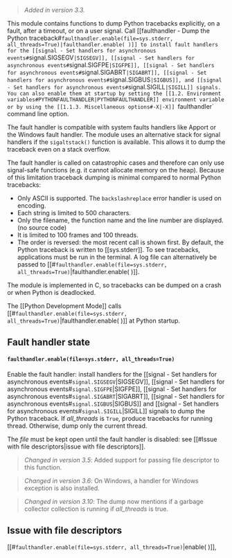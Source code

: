 > *Added in version 3.3.*

This module contains functions to dump Python tracebacks explicitly, on a fault, after a timeout, or on a user signal. Call [[faulthandler - Dump the Python traceback#`faulthandler.enable(file=sys.stderr, all_threads=True)|faulthandler.enable( )]] to install fault handlers for the [[signal - Set handlers for asynchronous events#`signal.SIGSEGV`|SIGSEGV]], [[signal - Set handlers for asynchronous events#`signal.SIGFPE`|SIGFPE]], [[signal - Set handlers for asynchronous events#`signal.SIGABRT`|SIGABRT]], [[signal - Set handlers for asynchronous events#`signal.SIGBUS`|SIGBUS]], and [[signal - Set handlers for asynchronous events#`signal.SIGILL`|SIGILL]] signals. You can also enable them at startup by setting the [[1.2. Environment variables#PYTHONFAULTHANDLER|PYTHONFAULTHANDLER]] environment variable or by using the [[1.1.3. Miscellaneous options#-X|-X]] `faulthandler` command line option.

The fault handler is compatible with system faults handlers like Apport or the Windows fault handler. The module uses an alternative stack for signal handlers if the `sigaltstack()` function is available. This allows it to dump the traceback even on a stack overflow.

The fault handler is called on catastrophic cases and therefore can only use signal-safe functions (e.g. it cannot allocate memory on the heap). Because of this limitation traceback dumping is minimal compared to normal Python tracebacks:
- Only ASCII is supported. The `backslashreplace` error handler is used on encoding.
- Each string is limited to 500 characters.
- Only the filename, the function name and the line number are displayed. (no source code)
- It is limited to 100 frames and 100 threads.
- The order is reversed: the most recent call is shown first.
By default, the Python traceback is written to [[sys.stderr]]. To see tracebacks, applications must be run in the terminal. A log file can alternatively be passed to [[#`faulthandler.enable(file=sys.stderr, all_threads=True)`|faulthandler.enable( )]].

The module is implemented in C, so tracebacks can be dumped on a crash or when Python is deadlocked.

The [[Python Development Mode]] calls [[#`faulthandler.enable(file=sys.stderr, all_threads=True)`|faulthandler.enable( )]] at Python startup.
## Fault handler state
#### `faulthandler.enable(file=sys.stderr, all_threads=True)`
Enable the fault handler: install handlers for the  [[signal - Set handlers for asynchronous events#`signal.SIGSEGV`|SIGSEGV]], [[signal - Set handlers for asynchronous events#`signal.SIGFPE`|SIGFPE]], [[signal - Set handlers for asynchronous events#`signal.SIGABRT`|SIGABRT]], [[signal - Set handlers for asynchronous events#`signal.SIGBUS`|SIGBUS]] and [[signal - Set handlers for asynchronous events#`signal.SIGILL`|SIGILL]] signals to dump the Python traceback. If *all_threads* is `True`, produce tracebacks for running thread. Otherwise, dump only the current thread.

The *file* must be kept open until the fault handler is disabled: see [[#Issue with file descriptors|issue with file descriptors]].
> *Changed in version 3.5*: Added support for passing file descriptor to this function.

> *Changed in version 3.6*: On Windows, a handler for Windows exception is also installed.

> *Changed in version 3.10*: The dump now mentions if a garbage collector collection is running if *all_threads* is true.

## Issue with file descriptors
[[#`faulthandler.enable(file=sys.stderr, all_threads=True)`|enable( )]],